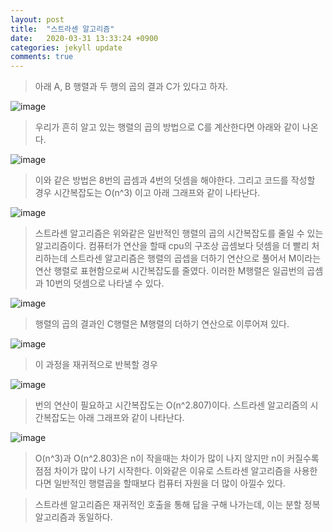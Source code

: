 ```yaml
---
layout: post
title:  "스트라센 알고리즘"
date:   2020-03-31 13:33:24 +0900
categories: jekyll update
comments: true
---
```


> 아래 A, B 행렬과 두 행의 곱의 결과 C가 있다고 하자.


   ![image](https://user-images.githubusercontent.com/62733796/79037253-36da1300-7c0a-11ea-8f2a-13995ba4e9f4.png)


> 우리가 흔히 알고 있는 행렬의 곱의 방법으로 C를 계산한다면 아래와 같이 나온다.

   ![image](https://user-images.githubusercontent.com/62733796/79037308-caabdf00-7c0a-11ea-8bc4-e24750534bda.png)

> 이와 같은 방법은 8번의 곱셈과 4번의 덧셈을 해야한다. 그리고 코드를 작성할 경우 시간복잡도는 O(n^3)
  이고 아래 그래프와 같이 나타난다.



   ![image](https://user-images.githubusercontent.com/62733796/79037944-68ee7380-7c10-11ea-9404-63e5edb5b730.png)


> 스트라센 알고리즘은 위와같은 일반적인 행렬의 곱의 시간복잡도를 줄일 수 있는 알고리즘이다.
컴퓨터가 연산을 할때 cpu의 구조상 곱셈보다 덧셈을 더 빨리 처리하는데 스트라센 알고리즘은 행렬의 곱셉을 더하기 연산으로 풀어서 M이라는 연산 행렬로 표현함으로써 시간복잡도를 줄였다. 이러한 M행렬은 일곱번의 곱셈과 10번의 덧셈으로 나타낼 수 있다.

   ![image](https://user-images.githubusercontent.com/62733796/78957241-cd7dd580-7b1f-11ea-81ab-80f5f9a11dab.png)

> 행렬의 곱의 결과인 C행렬은 M행렬의 더하기 연산으로 이루어져 있다.

   ![image](https://user-images.githubusercontent.com/62733796/78957293-f0a88500-7b1f-11ea-82f6-808e0a304a03.png)

> 이 과정을 재귀적으로 반복할 경우 

   ![image](https://user-images.githubusercontent.com/62733796/78957306-f8682980-7b1f-11ea-8e37-ec7294dde91c.png)

> 번의 연산이 필요하고 시간복잡도는 O(n^2.807)이다. 스트라센 알고리즘의 시간복잡도는 아래 그래프와 같이 나타난다.

   ![image](https://user-images.githubusercontent.com/62733796/79037975-9f2bf300-7c10-11ea-92d6-1bb8ac2072f4.png)

>O(n^3)과 O(n^2.803)은 n이 작을때는 차이가 많이 나지 않지만 n이 커질수록 점점 차이가 많이 나기 시작한다. 이와같은 이유로 스트라센 알고리즘을 사용한다면 일반적인 행렬곱을 할때보다 컴퓨터 자원을 더 많이 아낄수 있다.

> 스트라센 알고리즘은 재귀적인 호출을 통해 답을 구해 나가는데, 이는 분할 정복 알고리즘과 동일하다.
